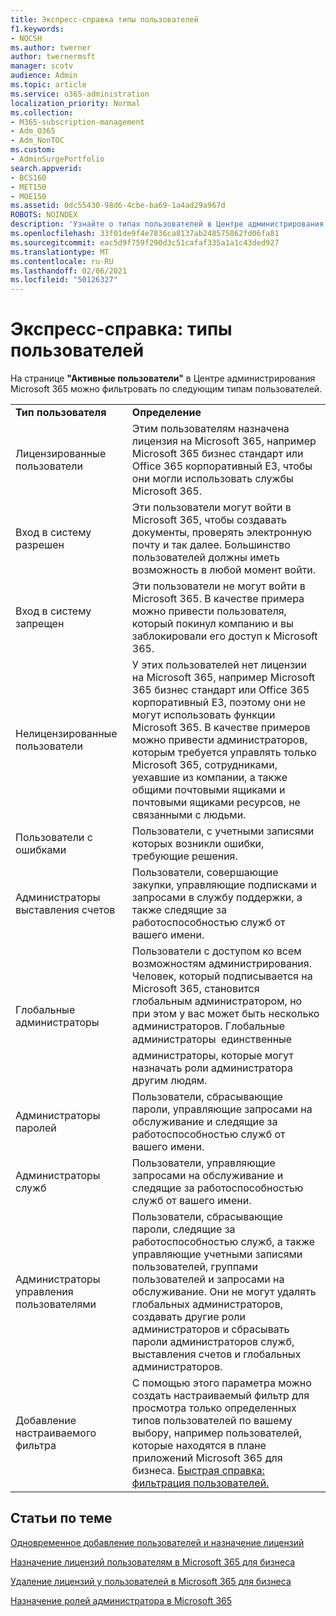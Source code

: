 ```yaml
---
title: Экспресс-справка типы пользователей
f1.keywords:
- NOCSH
ms.author: twerner
author: twernermsft
manager: scotv
audience: Admin
ms.topic: article
ms.service: o365-administration
localization_priority: Normal
ms.collection:
- M365-subscription-management
- Adm_O365
- Adm_NonTOC
ms.custom:
- AdminSurgePortfolio
search.appverid:
- BCS160
- MET150
- MOE150
ms.assetid: 0dc55430-98d6-4cbe-ba69-1a4ad29a967d
ROBOTS: NOINDEX
description: 'Узнайте о типах пользователей в Центре администрирования. '
ms.openlocfilehash: 33f01de9f4e7836ca8137ab248575862fd06fa81
ms.sourcegitcommit: eac5d9f759f290d3c51cafaf335a1a1c43ded927
ms.translationtype: MT
ms.contentlocale: ru-RU
ms.lasthandoff: 02/06/2021
ms.locfileid: "50126327"
---
```

# <a name="quick-help-types-of-users"></a>Экспресс-справка: типы пользователей

На странице **"Активные пользователи"** в Центре администрирования Microsoft 365 можно фильтровать по следующим типам пользователей. 
  
|||
|:-----|:-----|
|**Тип пользователя** <br/> |**Определение** <br/> |
|Лицензированные пользователи  <br/> |Этим пользователям назначена лицензия на Microsoft 365, например Microsoft 365 бизнес стандарт или Office 365 корпоративный E3, чтобы они могли использовать службы Microsoft 365.  <br/> |
|Вход в систему разрешен  <br/> |Эти пользователи могут войти в Microsoft 365, чтобы создавать документы, проверять электронную почту и так далее. Большинство пользователей должны иметь возможность в любой момент войти.  <br/> |
|Вход в систему запрещен  <br/> |Эти пользователи не могут войти в Microsoft 365. В качестве примера можно привести пользователя, который покинул компанию и вы заблокировали его доступ к Microsoft 365.  <br/> |
|Нелицензированные пользователи  <br/> |У этих пользователей нет лицензии на Microsoft 365, например Microsoft 365 бизнес стандарт или Office 365 корпоративный E3, поэтому они не могут использовать функции Microsoft 365. В качестве примеров можно привести администраторов, которым требуется управлять только Microsoft 365, сотрудниками, уехавшие из компании, а также общими почтовыми ящиками и почтовыми ящиками ресурсов, не связанными с людьми.  <br/> |
|Пользователи с ошибками  <br/> |Пользователи, с учетными записями которых возникли ошибки, требующие решения.  <br/> |
|Администраторы выставления счетов  <br/> |Пользователи, совершающие закупки, управляющие подписками и запросами в службу поддержки, а также следящие за работоспособностью служб от вашего имени.  <br/> |
|Глобальные администраторы  <br/> |Пользователи с доступом ко всем возможностям администрирования. Человек, который подписывается на Microsoft 365, становится глобальным администратором, но при этом у вас может быть несколько администраторов. Глобальные администраторы  единственные администраторы, которые могут назначать роли администратора другим людям.  <br/> |
|Администраторы паролей  <br/> |Пользователи, сбрасывающие пароли, управляющие запросами на обслуживание и следящие за работоспособностью служб от вашего имени.  <br/> |
|Администраторы служб  <br/> |Пользователи, управляющие запросами на обслуживание и следящие за работоспособностью служб от вашего имени.  <br/> |
|Администраторы управления пользователями  <br/> |Пользователи, сбрасывающие пароли, следящие за работоспособностью служб, а также управляющие учетными записями пользователей, группами пользователей и запросами на обслуживание. Они не могут удалять глобальных администраторов, создавать другие роли администраторов и сбрасывать пароли администраторов служб, выставления счетов и глобальных администраторов.  <br/> |
|Добавление настраиваемого фильтра  <br/> |С помощью этого параметра можно создать настраиваемый фильтр для просмотра только определенных типов пользователей по вашему выбору, например пользователей, которые находятся в плане приложений Microsoft 365 для бизнеса. [Быстрая справка: фильтрация пользователей.](https://docs.microsoft.com/microsoft-365/admin/add-users/create-edit-or-delete-a-custom-user-view)  <br/> |
   
## <a name="related-articles"></a>Статьи по теме

[Одновременное добавление пользователей и назначение лицензий](../add-users/add-users.md)
    
[Назначение лицензий пользователям в Microsoft 365 для бизнеса](../manage/assign-licenses-to-users.md)
    
[Удаление лицензий у пользователей в Microsoft 365 для бизнеса](../manage/remove-licenses-from-users.md)
    
[Назначение ролей администратора в Microsoft 365](../add-users/assign-admin-roles.md)
    

